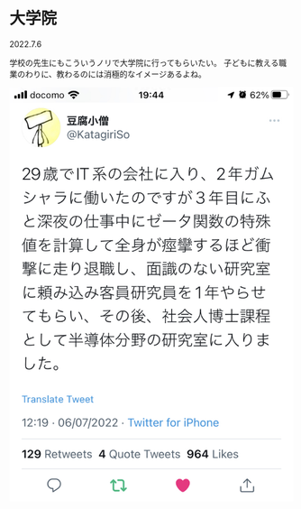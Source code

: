 # 大学院

2022.7.6<br />

学校の先生にもこういうノリで大学院に行ってもらいたい。
子どもに教える職業のわりに、教わるのには消極的なイメージあるよね。

![daigakuin](daigakuin.jpg)